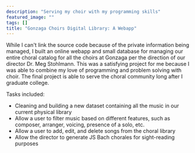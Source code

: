 ```yaml
---
description: "Serving my choir with my programming skills"
featured_image: ""
tags: []
title: "Gonzaga Choirs Digital Library: A Webapp"
---
```


While I can't link the source code because of the private information being managed, I built an online webapp and small database for managing our entire choral catalog for all the choirs at Gonzaga per the direction of our director Dr. Meg Stohlmann. This was a satisfying project for me because I was able to combine my love of programming and problem solving with choir. The final project is able to serve the choral community long after I graduate college. 

Tasks included:

* Cleaning and building a new dataset containing all the music in our current physical library
* Allow a user to filter music based on different features, such as composer, arranger, voicing, presence of a solo, etc.
* Allow a user to add, edit, and delete songs from the choral library
* Allow the director to generate JS Bach chorales for sight-reading purposes